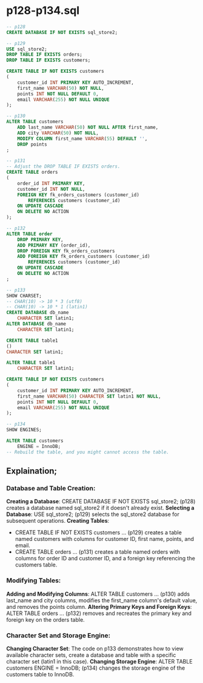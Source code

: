 # p128-p134.sql

```sql
-- p128
CREATE DATABASE IF NOT EXISTS sql_store2;

-- p129
USE sql_store2;
DROP TABLE IF EXISTS orders;
DROP TABLE IF EXISTS customers;

CREATE TABLE IF NOT EXISTS customers
(
    customer_id INT PRIMARY KEY AUTO_INCREMENT,
    first_name VARCHAR(50) NOT NULL,
    points INT NOT NULL DEFAULT 0,
    email VARCHAR(255) NOT NULL UNIQUE
);

-- p130
ALTER TABLE customers
    ADD last_name VARCHAR(50) NOT NULL AFTER first_name,
    ADD city VARCHAR(50) NOT NULL,
    MODIFY COLUMN first_name VARCHAR(55) DEFAULT '',
    DROP points
;

-- p131
-- Adjust the DROP TABLE IF EXISTS orders.
CREATE TABLE orders
(
    order_id INT PRIMARY KEY,
    customer_id INT NOT NULL,
    FOREIGN KEY fk_orders_customers (customer_id)
        REFERENCES customers (customer_id)
	ON UPDATE CASCADE
	ON DELETE NO ACTION
);

-- p132
ALTER TABLE order
    DROP PRIMARY KEY,
    ADD PRIMARY KEY (order_id),
    DROP FOREIGN KEY fk_orders_customers
    ADD FOREIGN KEY fk_orders_customers (customer_id)
        REFERENCES customers (customer_id)
	ON UPDATE CASCADE
	ON DELETE NO ACTION
;

-- p133
SHOW CHARSET;
-- CHAR(10) -> 10 * 3 (utf8)
-- CHAR(10) -> 10 * 1 (latin1)
CREATE DATABASE db_name
    CHARACTER SET latin1;
ALTER DATABASE db_name
    CHARACTER SET latin1;

CREATE TABLE table1
()
CHARACTER SET latin1;

ALTER TABLE table1
    CHARACTER SET latin1;

CREATE TABLE IF NOT EXISTS customers
(
    customer_id INT PRIMARY KEY AUTO_INCREMENT,
    first_name VARCHAR(50) CHARACTER SET latin1 NOT NULL,
    points INT NOT NULL DEFAULT 0,
    email VARCHAR(255) NOT NULL UNIQUE
);

-- p134
SHOW ENGINES;

ALTER TABLE customers
    ENGINE = InnoDB;
-- Rebuild the table, and you might cannot access the table.

```

## Explaination;

### Database and Table Creation:

**Creating a Database**:
CREATE DATABASE IF NOT EXISTS sql_store2; (p128) creates a database named sql_store2 if it doesn't already exist.
**Selecting a Database**:
USE sql_store2; (p129) selects the sql_store2 database for subsequent operations.
**Creating Tables**:
- CREATE TABLE IF NOT EXISTS customers ... (p129) creates a table named customers with columns for customer ID, first name, points, and email.
- CREATE TABLE orders ... (p131) creates a table named orders with columns for order ID and customer ID, and a foreign key referencing the customers table.

### Modifying Tables:

**Adding and Modifying Columns**:
ALTER TABLE customers ... (p130) adds last_name and city columns, modifies the first_name column's default value, and removes the points column.
**Altering Primary Keys and Foreign Keys**:
ALTER TABLE orders ... (p132) removes and recreates the primary key and foreign key on the orders table.

### Character Set and Storage Engine:

**Changing Character Set**:
The code on p133 demonstrates how to view available character sets, create a database and table with a specific character set (latin1 in this case).
**Changing Storage Engine**:
ALTER TABLE customers ENGINE = InnoDB; (p134) changes the storage engine of the customers table to InnoDB.
